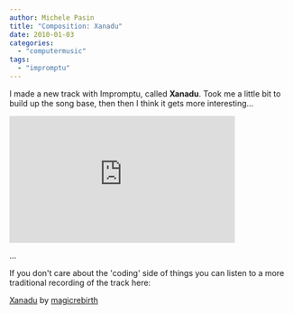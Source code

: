 ```yaml
---
author: Michele Pasin
title: "Composition: Xanadu"
date: 2010-01-03
categories: 
  - "computermusic"
tags: 
  - "impromptu"
---
```


I made a new track with Impromptu, called **Xanadu**. Took me a little bit to build up the song base, then then I think it gets more interesting...

<iframe src="http://player.vimeo.com/video/8443074?autoplay=1" width="400" height="225" frameborder="0"></iframe>

...

If you don't care about the 'coding' side of things you can listen to a more traditional recording of the track here:

   [Xanadu](http://soundcloud.com/magicrebirth/xanadu) by [magicrebirth](http://soundcloud.com/magicrebirth)
